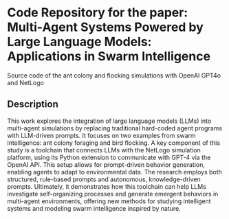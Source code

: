 # Code Repository for the paper: Multi-Agent Systems Powered by Large Language Models: Applications in Swarm Intelligence

Source code of the ant colony and flocking simulations with OpenAI GPT4o and NetLogo

## Description

This work explores the integration of large language models (LLMs) into multi-agent simulations by replacing traditional hard-coded agent programs with LLM-driven prompts. It focuses on two examples from swarm intelligence: ant colony foraging and bird flocking. A key component of this study is a toolchain that connects LLMs with the NetLogo simulation platform, using its Python extension to communicate with GPT-4 via the OpenAI API. This setup allows for prompt-driven behavior generation, enabling agents to adapt to environmental data. The research employs both structured, rule-based prompts and autonomous, knowledge-driven prompts. Ultimately, it demonstrates how this toolchain can help LLMs investigate self-organizing processes and generate emergent behaviors in multi-agent environments, offering new methods for studying intelligent systems and modeling swarm intelligence inspired by nature.
